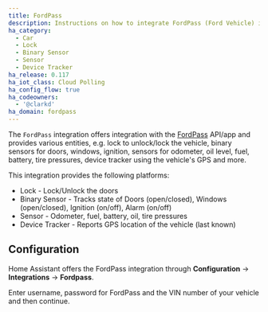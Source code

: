 ```yaml
---
title: FordPass
description: Instructions on how to integrate FordPass (Ford Vehicle) into Home Assistant.
ha_category:
  - Car  
  - Lock
  - Binary Sensor
  - Sensor
  - Device Tracker
ha_release: 0.117
ha_iot_class: Cloud Polling
ha_config_flow: true
ha_codeowners:
  - '@clarkd'
ha_domain: fordpass
---
```


The `FordPass` integration offers integration with the [FordPass](https://www.ford.co.uk/owner/owner-services/fordpass) API/app and provides various entities, e.g. lock to unlock/lock the vehicle, binary sensors for doors, windows, ignition, sensors for odometer, oil level, fuel, battery, tire pressures, device tracker using the vehicle's GPS and more.

This integration provides the following platforms:

- Lock - Lock/Unlock the doors
- Binary Sensor - Tracks state of Doors (open/closed), Windows (open/closed), Ignition (on/off), Alarm (on/off)
- Sensor - Odometer, fuel, battery, oil, tire pressures
- Device Tracker - Reports GPS location of the vehicle (last known)

## Configuration

Home Assistant offers the FordPass integration through **Configuration** -> **Integrations** -> **Fordpass**.

Enter username, password for FordPass and the VIN number of your vehicle and then continue.
